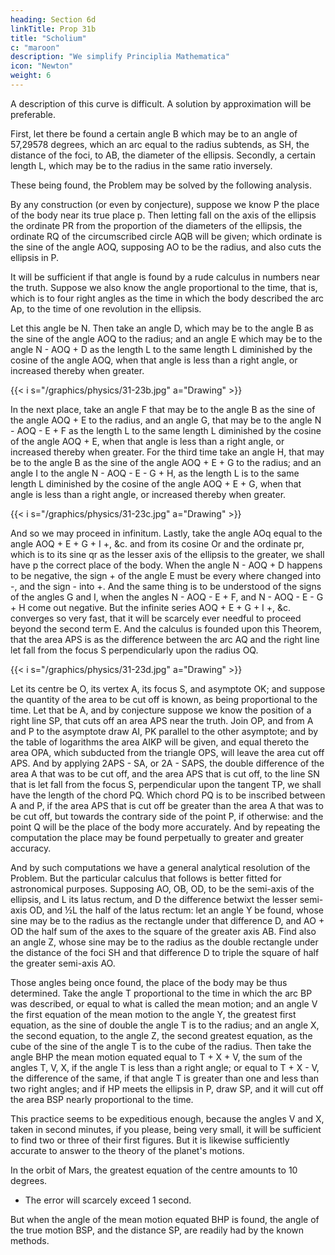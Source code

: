```yaml
---
heading: Section 6d
linkTitle: Prop 31b
title: "Scholium"
c: "maroon"
description: "We simplify Principlia Mathematica"
icon: "Newton"
weight: 6
---
```



A description of this curve is difficult. A solution by approximation will be preferable.


First, let there be found a certain angle B which may be to an angle of 57,29578 degrees, which an arc equal to the radius subtends, as SH, the distance of the foci, to AB, the diameter of the ellipsis. Secondly, a certain length L, which may be to the radius in the same ratio inversely. 

These being found, the Problem may be solved by the following analysis. 

By any construction (or even by conjecture), suppose we know P the place of the body near its true place p. Then letting fall on the axis of the ellipsis the ordinate PR from the proportion of the diameters of the ellipsis, the ordinate RQ of the circumscribed circle AQB will be given; which ordinate is the sine of the angle AOQ, supposing AO to be the radius, and also cuts the ellipsis in P.

It will be sufficient if that angle is found by a rude calculus in numbers near the truth. Suppose we also know the angle proportional to the time, that is, which is to four right angles as the time in which the body described the arc Ap, to the time of one revolution in the ellipsis. 

Let this angle be N. Then take an angle D, which may be to the angle B as the sine of the angle AOQ to the radius; and an angle E which may be to the angle N - AOQ + D as the length L to the same length L diminished by the cosine of the angle AOQ, when that angle is less than a right angle, or increased thereby when greater.



{{< i s="/graphics/physics/31-23b.jpg" a="Drawing" >}}


In the next place, take an angle F that may be to the angle B as the sine of the angle AOQ + E to the radius, and an angle G, that may be to the angle N - AOQ - E + F as the length L to the same length L diminished by the cosine of the angle AOQ + E, when that angle is less than a right angle, or increased thereby when greater. For the third time take an angle H, that may be to the angle B as the sine of the angle AOQ + E + G to the radius; and an angle I to the angle N - AOQ - E - G + H, as the length L is to the same length L diminished by the cosine of the angle AOQ + E + G, when that angle is less than a right angle, or increased thereby when greater. 

{{< i s="/graphics/physics/31-23c.jpg" a="Drawing" >}}


And so we may proceed in infinitum. Lastly, take the angle AOq equal to the angle AOQ + E + G + I +, &c. and from its cosine Or and the ordinate pr, which is to its sine qr as the lesser axis of the ellipsis to the greater, we shall have p the correct place of the body. When the angle N - AOQ + D happens to be negative, the sign + of the angle E must be every where changed into -, and the sign - into +. And the same thing is to be understood of the signs of the angles G and I, when the angles N - AOQ - E + F, and N - AOQ - E - G + H come out negative. But the infinite series AOQ + E + G + I +, &c. converges so very fast, that it will be scarcely ever needful to proceed beyond the second term E. And the calculus is founded upon this Theorem, that the area APS is as the difference between the arc AQ and the right line let fall from the focus S perpendicularly upon the radius OQ.


{{< i s="/graphics/physics/31-23d.jpg" a="Drawing" >}}

<!-- And by a calculus not unlike, the Problem is solved in the hyperbola.  -->

Let its centre be O, its vertex A, its focus S, and asymptote OK; and suppose the quantity of the area to be cut off is known, as being proportional to the time. Let that be A, and by conjecture suppose we know the position of a right line SP, that cuts off an area APS near the truth. Join OP, and from A and P to the asymptote draw AI, PK parallel to the other asymptote; and by the table of logarithms the area AIKP will be given, and equal thereto the area OPA, which subducted from the triangle OPS, will leave the area cut off APS. And by applying 2APS - SA, or 2A - SAPS, the double difference of the area A that was to be cut off, and the area APS that is cut off, to the line SN that is let fall from the focus S, perpendicular upon the tangent TP, we shall have the length of the chord PQ. Which chord PQ is to be inscribed between A and P, if the area APS that is cut off be greater than the area A that was to be cut off, but towards the contrary side of the point P, if otherwise: and the point Q will be the place of the body more accurately. And by repeating the computation the place may be found perpetually to greater and greater accuracy.


And by such computations we have a general analytical resolution of the Problem. But the particular calculus that follows is better fitted for astronomical purposes. Supposing AO, OB, OD, to be the semi-axis of the ellipsis, and L its latus rectum, and D the difference betwixt the lesser semi-axis OD, and ½L the half of the latus rectum: let an angle Y be found, whose sine may be to the radius as the rectangle under that difference D, and AO + OD the half sum of the axes to the square of the greater axis AB. Find also an angle Z, whose sine may be to the radius as the double rectangle under the distance of the foci SH and that difference D to triple the square of half the greater semi-axis AO. 

Those angles being once found, the place of the body may be thus determined. Take the angle T proportional to the time in which the arc BP was described, or equal to what is called the mean motion; and an angle V the first equation of the mean motion to the angle Y, the greatest first equation, as the sine of double the angle T is to the radius; and an angle X, the second equation, to the angle Z, the second greatest equation, as the cube of the sine of the angle T is to the cube of the radius. Then take the angle BHP the mean motion equated equal to T + X + V, the sum of the angles T, V, X, if the angle T is less than a right angle; or equal to T + X - V, the difference of the same, if that angle T is greater than one and less than two right angles; and if HP meets the ellipsis in P, draw SP, and it will cut off the area BSP nearly proportional to the time.

This practice seems to be expeditious enough, because the angles V and X, taken in second minutes, if you please, being very small, it will be sufficient to find two or three of their first figures. But it is likewise sufficiently accurate to answer to the theory of the planet's motions. 

In the orbit of Mars, the greatest equation of the centre amounts to 10 degrees.
- The error will scarcely exceed 1 second.

But when the angle of the mean motion equated BHP is found, the angle of the true motion BSP, and the distance SP, are readily had by the known methods.

<!-- And so far concerning the motion of bodies in curve lines. But it may also come to pass that a moving body shall ascend or descend in a right line; and I shall now go on to explain what belongs to such kind of motions. -->
